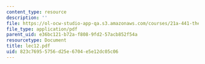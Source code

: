 ```yaml
---
content_type: resource
description: ''
file: https://ol-ocw-studio-app-qa.s3.amazonaws.com/courses/21a-441-the-conquest-of-america-spring-2004/823c76955756d25e6704e5e12dc05c06_lec12.pdf
file_type: application/pdf
parent_uid: e36bc121-b72a-f808-9fd2-57acb852f54a
resourcetype: Document
title: lec12.pdf
uid: 823c7695-5756-d25e-6704-e5e12dc05c06
---
```

